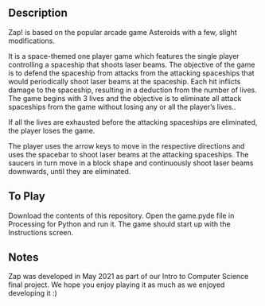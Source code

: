 ## Description

Zap! is based on the popular arcade game Asteroids with a few, slight modifications.

It is a space-themed one player game which features the single player controlling a spaceship that shoots laser beams. The objective of the game is to defend the spaceship from attacks from the attacking spaceships that would periodically shoot laser beams at the spaceship. Each hit inflicts damage to the spaceship, resulting in a deduction from the number of lives. The game begins with 3 lives and the objective is to eliminate all attack spaceships from the game without losing any or all the player’s lives..

If all the lives are exhausted before the attacking spaceships are eliminated, the player loses the game.

The player uses the arrow keys to move in the respective directions and uses the spacebar to shoot laser beams at the attacking spaceships. The saucers in turn move in a block shape and continuously shoot laser beams downwards, until they are eliminated.

## To Play

Download the contents of this repository. Open the game.pyde file in Processing for Python and run it. The game should start up with the Instructions screen.

## Notes

Zap was developed in May 2021 as part of our Intro to Computer Science final project. We hope you enjoy playing it as much as we enjoyed developing it :)
